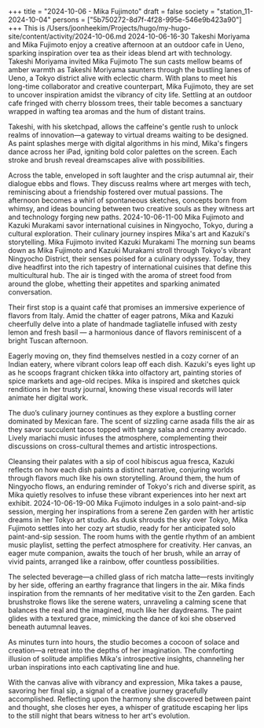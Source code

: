 +++
title = "2024-10-06 - Mika Fujimoto"
draft = false
society = "station_11-2024-10-04"
persons = ["5b750272-8d7f-4f28-995e-546e9b423a90"]
+++
This is /Users/joonheekim/Projects/hugo/my-hugo-site/content/activity/2024-10-06.md
2024-10-06-16-30
Takeshi Moriyama and Mika Fujimoto enjoy a creative afternoon at an outdoor cafe in Ueno, sparking inspiration over tea as their ideas blend art with technology.
Takeshi Moriyama invited Mika Fujimoto
The sun casts mellow beams of amber warmth as Takeshi Moriyama saunters through the bustling lanes of Ueno, a Tokyo district alive with eclectic charm. With plans to meet his long-time collaborator and creative counterpart, Mika Fujimoto, they are set to uncover inspiration amidst the vibrancy of city life. Settling at an outdoor cafe fringed with cherry blossom trees, their table becomes a sanctuary wrapped in wafting tea aromas and the hum of distant trains.

Takeshi, with his sketchpad, allows the caffeine's gentle rush to unlock realms of innovation—a gateway to virtual dreams waiting to be designed. As paint splashes merge with digital algorithms in his mind, Mika's fingers dance across her iPad, igniting bold color palettes on the screen. Each stroke and brush reveal dreamscapes alive with possibilities.

Across the table, enveloped in soft laughter and the crisp autumnal air, their dialogue ebbs and flows. They discuss realms where art merges with tech, reminiscing about a friendship fostered over mutual passions. The afternoon becomes a whirl of spontaneous sketches, concepts born from whimsy, and ideas bouncing between two creative souls as they witness art and technology forging new paths.
2024-10-06-11-00
Mika Fujimoto and Kazuki Murakami savor international cuisines in Ningyocho, Tokyo, during a cultural exploration. Their culinary journey inspires Mika's art and Kazuki's storytelling.
Mika Fujimoto invited Kazuki Murakami
The morning sun beams down as Mika Fujimoto and Kazuki Murakami stroll through Tokyo's vibrant Ningyocho District, their senses poised for a culinary odyssey. Today, they dive headfirst into the rich tapestry of international cuisines that define this multicultural hub. The air is tinged with the aroma of street food from around the globe, whetting their appetites and sparking animated conversation.

Their first stop is a quaint café that promises an immersive experience of flavors from Italy. Amid the chatter of eager patrons, Mika and Kazuki cheerfully delve into a plate of handmade tagliatelle infused with zesty lemon and fresh basil — a harmonious dance of flavors reminiscent of a bright Tuscan afternoon.

Eagerly moving on, they find themselves nestled in a cozy corner of an Indian eatery, where vibrant colors leap off each dish. Kazuki's eyes light up as he scoops fragrant chicken tikka into olfactory art, painting stories of spice markets and age-old recipes. Mika is inspired and sketches quick renditions in her trusty journal, knowing these visual records will later animate her digital work.

The duo’s culinary journey continues as they explore a bustling corner dominated by Mexican fare. The scent of sizzling carne asada fills the air as they savor succulent tacos topped with tangy salsa and creamy avocado. Lively mariachi music infuses the atmosphere, complementing their discussions on cross-cultural themes and artistic introspections.

Cleansing their palates with a sip of cool hibiscus agua fresca, Kazuki reflects on how each dish paints a distinct narrative, conjuring worlds through flavors much like his own storytelling. Around them, the hum of Ningyocho flows, an enduring reminder of Tokyo's rich and diverse spirit, as Mika quietly resolves to infuse these vibrant experiences into her next art exhibit.
2024-10-06-19-00
Mika Fujimoto indulges in a solo paint-and-sip session, merging her inspirations from a serene Zen garden with her artistic dreams in her Tokyo art studio.
As dusk shrouds the sky over Tokyo, Mika Fujimoto settles into her cozy art studio, ready for her anticipated solo paint-and-sip session. The room hums with the gentle rhythm of an ambient music playlist, setting the perfect atmosphere for creativity. Her canvas, an eager mute companion, awaits the touch of her brush, while an array of vivid paints, arranged like a rainbow, offer countless possibilities.

The selected beverage—a chilled glass of rich matcha latte—rests invitingly by her side, offering an earthy fragrance that lingers in the air. Mika finds inspiration from the remnants of her meditative visit to the Zen garden. Each brushstroke flows like the serene waters, unraveling a calming scene that balances the real and the imagined, much like her daydreams. The paint glides with a textured grace, mimicking the dance of koi she observed beneath autumnal leaves.

As minutes turn into hours, the studio becomes a cocoon of solace and creation—a retreat into the depths of her imagination. The comforting illusion of solitude amplifies Mika's introspective insights, channeling her urban inspirations into each captivating line and hue.

With the canvas alive with vibrancy and expression, Mika takes a pause, savoring her final sip, a signal of a creative journey gracefully accomplished. Reflecting upon the harmony she discovered between paint and thought, she closes her eyes, a whisper of gratitude escaping her lips to the still night that bears witness to her art's evolution.
